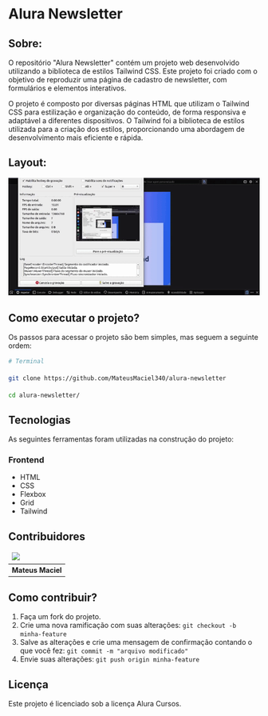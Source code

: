# Alura Newsletter

## Sobre:

O repositório "Alura Newsletter" contém um projeto web desenvolvido utilizando a biblioteca de estilos Tailwind CSS. Este projeto foi criado com o objetivo de reproduzir uma página de cadastro de newsletter, com formulários e elementos interativos.

O projeto é composto por diversas páginas HTML que utilizam o Tailwind CSS para estilização e organização do conteúdo, de forma responsiva e adaptável a diferentes dispositivos. O Tailwind foi a biblioteca de estilos utilizada para a criação dos estilos, proporcionando uma abordagem de desenvolvimento mais eficiente e rápida.

## Layout:

![](image/alura-newsletter.gif)

## Como executar o projeto?

Os passos para acessar o projeto são bem simples, mas seguem a seguinte ordem:

```bash
# Terminal

git clone https://github.com/MateusMaciel340/alura-newsletter

cd alura-newsletter/

```

## Tecnologias

As seguintes ferramentas foram utilizadas na construção do projeto:

### Frontend

- HTML
- CSS
- Flexbox
- Grid
- Tailwind

## Contribuidores

<table>
    <thead>
        <tr>
            <td>
                <img src="https://avatars.githubusercontent.com/u/55550732?v=4" width="150px"/>
            </td>
        </tr>
    </thead>
    <tbody>
        <tr>
            <th>Mateus Maciel</th>
        </tr>
    </tbody>
</table>

## Como contribuir?

1. Faça um fork do projeto.
2. Crie uma nova ramificação com suas alterações: `git checkout -b minha-feature`
3. Salve as alterações e crie uma mensagem de confirmação contando o que você fez: `git commit -m "arquivo modificado"`
4. Envie suas alterações: `git push origin minha-feature`

## Licença

Este projeto é licenciado sob a licença Alura Cursos.
